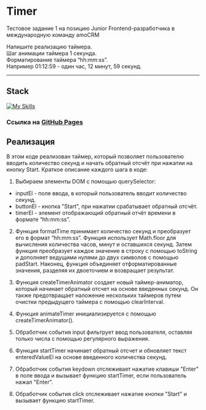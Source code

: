 # Timer
Тестовое задание 1 на позицию Junior Frontend-разработчика в международную команду amoCRM

Напишите реализацию таймера.<br>
Шаг анимации таймера 1 секунда.<br>
Форматирование таймера “hh:mm:ss”.<br>
Например 01:12:59 - один час, 12 минут, 59 секунд.

---

## Stack
[![My Skills](https://skillicons.dev/icons?i=html,css,js)](https://skillicons.dev)

### Ссылка на [GitHub Pages](https://artyomxxx.github.io/task_1/)

## Реализация
В этом коде реализован таймер, который позволяет пользователю вводить количество секунд и начать обратный отсчёт при нажатии на кнопку Start.
Краткое описание каждого шага в коде:

1. Выбираем элементы DOM с помощью querySelector:
- inputEl - поле ввода, в который пользователь вводит количество секунд.
- buttonEl - кнопка "Start", при нажатии срабатывает обратный отсчёт.
- timerEl - элемент отображающий обратный отчёт времени в формате “hh:mm:ss”.

2. Функция formatTime принимает количество секунд и преобразует его в формат “hh:mm:ss”. Функция использует Math.floor для вычисления количества часов, минут и оставшихся секунд. Затем функция преобразует каждое значение в строку с помощью toString и дополняет ведущими нулями до двух символов с помощью padStart. Наконец, функция объединяет отформатированные значения, разделяя их двоеточием и возвращает результат.

3. Функция createTimerAnimator создает новый таймер-аниматор, который начинает обратный отсчет на основе введенных секунд. Он также предотвращает наложение нескольких таймеров путем очистки предыдущего таймера с помощью clearInterval.

4. Функция animateTimer инициализируется с помощью createTimerAnimator().

5. Обработчик события input фильтрует ввод пользователя, оставляя только числа с помощью регулярного выражения.

6. Функция startTimer начинает обратный отсчет и обновляет текст enteredValueEl на основе введенного количества секунд.

7. Обработчик события keydown отслеживает нажатие клавиши "Enter" в поле ввода и вызывает функцию startTimer, если пользователь нажал "Enter".

8. Обработчик события click отслеживает нажатие кнопки "Start" и вызывает функцию startTimer.